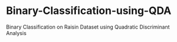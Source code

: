 # Binary-Classification-using-QDA
Binary Classification on Raisin Dataset using Quadratic Discriminant Analysis
